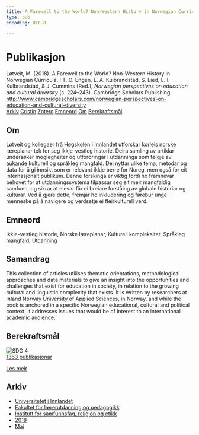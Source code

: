 ```yaml
---
title: A Farewell to the World? Non-Western History in Norwegian Curricula
type: pub
encoding: UTF-8

---
```

<h1>Publikasjon</h1>
<article id="csl-bib-container-4P9M53V5" class="csl-bib-container">
  <div class="csl-bib-body"> <div class="csl-entry">Løtveit, M. (2018). A Farewell to the World? Non-Western History in Norwegian Curricula. I T. O. Engen, L. A. Kulbrandstad, S. Lied, L. I. Kulbrandstad, &#38; J. Cummins (Red.), <i>Norwegian perspectives on education and cultural diversity</i> (s. 224–243). Cambridge Scholars Publishing. <a href="http://www.cambridgescholars.com/norwegian-perspectives-on-education-and-cultural-diversity">http://www.cambridgescholars.com/norwegian-perspectives-on-education-and-cultural-diversity</a></div> </div>
  <div class="csl-bib-buttons">
    <a href="#taxonomy-article-4P9M53V5" alt="archive" class="csl-bib-button">Arkiv</a>
    <a href="https://app.cristin.no/results/show.jsf?id=1583382" alt="Cristin" class="csl-bib-button">Cristin</a>
    <a href="http://zotero.org/groups/5881554/items/4P9M53V5" alt="Zotero" class="csl-bib-button">Zotero</a>
    <a href="#keywords-article-4P9M53V5" alt="keywords" class="csl-bib-button">Emneord</a>
    <a href="#about-article-4P9M53V5" alt="about_pub" class="csl-bib-button">Om</a>
    <a href="#sdg-article-4P9M53V5" alt="sdg" class="csl-bib-button">Berekraftsmål</a>
  </div>
  <div id="csl-bib-meta-container-4P9M53V5"></div>
</article>
<div id="csl-bib-meta-4P9M53V5" class="csl-bib-meta">
  <article id="about-article-4P9M53V5" class="about_pub-article">
    <h1>Om</h1>
    Løtveit og kollegaer frå Høgskolen i Innlandet utforskar korleis norske læreplanar tek for seg ikkje-vestleg historie. Deira samling av artiklar undersøker moglegheiter og utfordringar i utdanninga som følgje av aukande kulturell og språkleg mangfald. Dei nyttar ulike tema, metodar og data for å gi innsikt som er relevant ikkje berre for Noreg, men også for eit internasjonalt publikum. Denne forskinga er viktig fordi ho framhevar behovet for at utdanningssystema tilpassar seg eit meir mangfaldig samfunn, og sikrar at elevar får ei breiare forståing av globale historiar og kulturar. Ved å gjere dette, fremjar ho inkludering og førebur unge menneske på å navigere og verdsetje ei fleirkulturell verd.
  </article>
  <article id="keywords-article-4P9M53V5" class="keywords-article">
    <h1>Emneord</h1>
    Ikkje-vestleg historie, Norske læreplanar, Kulturell kompleksitet, Språkleg mangfald, Utdanning
  </article>
  <article id="abstract-article-4P9M53V5" class="abstract-article">
    <h1>Samandrag</h1>
    This collection of articles utilises thematic orientations, methodological approaches and data materials to give an insight into the opportunities and challenges that exist for education in society, in relation to the growing cultural and linguistic complexity that exists. It is written by researchers at Inland Norway University of Applied Sciences, in Norway, and while the book is anchored in a specific Norwegian educational, cultural and political context, it addresses issues that would be of interest to an international academic audience.
  </article>
  <article id="sdg-article-4P9M53V5" class="sdg-article">
    <h1>Berekraftsmål</h1>
    <div class="sdg-container"><div id="sdg4" class="sdg">
        <img src="{{< params subfolder >}}images/sdg/sdg04_nn.png" class="image" alt="SDG 4">
        <div class="sdg-overlay">
          <a href="{{< params subfolder >}}nn/archive/?sdg=4#archive" class="sdg-publication-count"><span>1363</span> publikasjonar</a>
          <p><a href="https://fn.no/om-fn/fns-baerekraftsmaal/god-utdanning?lang=nno-NO" class="sdg-read-more">Les meir</a></p>
        </div>
      </div></div>
  </article>
  <article id="taxonomy-article-4P9M53V5" class="taxonomy-article">
    <h1>Arkiv</h1>
    <ul>
      <li><a href="{{< params subfolder >}}nn/archive/?key=3DCRN523">Universitetet i Innlandet</a></li>
      <li><a href="{{< params subfolder >}}nn/archive/?key=WYNZA47F">Fakultet for lærerutdanning og pedagogikk</a></li>
      <li><a href="{{< params subfolder >}}nn/archive/?key=XY7UYWKQ">Institutt for samfunnsfag, religion og etikk</a></li>
      <li><a href="{{< params subfolder >}}nn/archive/?key=9MEWKPK8">2018</a></li>
      <li><a href="{{< params subfolder >}}nn/archive/?key=PCLZFMDT">Mai</a></li>
    </ul>
  </article>
</div>
